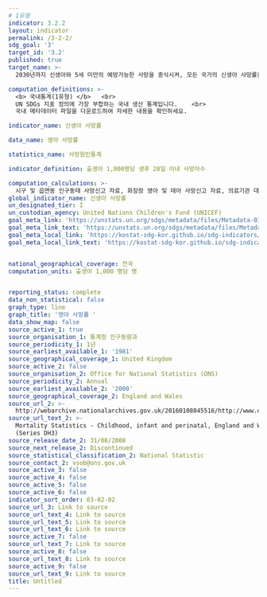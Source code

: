 ```yaml
---
# 1유형 
indicator: 3.2.2
layout: indicator
permalink: /3-2-2/
sdg_goal: '3'
target_id: '3.2'
published: true
target_name: >-
  2030년까지 신생아와 5세 미만의 예방가능한 사망을 종식시켜, 모든 국가의 신생아 사망률을 1천 명당 최소 12명 이하, 5세 미만 사망률을 천 명당 최소 25명 이하로 감소

computation_definitions: >-
  <b> 국내통계(1유형) </b>   <br>
  UN SDGs 지표 정의에 가장 부합하는 국내 생산 통계입니다.    <br>
  국내 메타데이터 파일을 다운로드하여 자세한 내용을 확인하세요.

indicator_name: 신생아 사망률

data_name: 영아 사망률

statistics_name: 사망원인통계

indicator_definition: 출생아 1,000명당 생후 28일 이내 사망아수

computation_calculations: >-
  시구 및 읍면동 인구동태 사망신고 자료, 화장장 영아 및 태아 사망신고 자료, 의료기관 대상 ｢사망원인보완조사｣ 자료를 통합하여 집계
global_indicator_name: 신생아 사망률
un_designated_tier: I
un_custodian_agency: United Nations Children's Fund (UNICEF)
goal_meta_link: 'https://unstats.un.org/sdgs/metadata/files/Metadata-03-02-02.pdf'
goal_meta_link_text: 'https://unstats.un.org/sdgs/metadata/files/Metadata-03-02-02.pdf'
goal_meta_local_link: 'https://kostat-sdg-kor.github.io/sdg-indicators/public/data/Metadata-03-02-02_KOR.pdf'
goal_meta_local_link_text: 'https://kostat-sdg-kor.github.io/sdg-indicators/public/data/Metadata-03-02-02_KOR.pdf'


national_geographical_coverage: 전국
computation_units: 출생아 1,000 명당 명


reporting_status: complete
data_non_statistical: false
graph_type: line
graph_title: '영아 사망률 '
data_show_map: false
source_active_1: true
source_organisation_1: 통계청 인구동향과
source_periodicity_1: 1년
source_earliest_available_1: '1981'
source_geographical_coverage_1: United Kingdom
source_active_2: false
source_organisation_2: Office for National Statistics (ONS)
source_periodicity_2: Annual
source_earliest_available_2: '2000'
source_geographical_coverage_2: England and Wales
source_url_2: >-
  http://webarchive.nationalarchives.gov.uk/20160108045516/http://www.ons.gov.uk/ons/rel/vsob1/mortality-statistics--childhood--infant-and-perinatal--england-and-wales--series-dh3-/index.html
source_url_text_2: >-
  Mortality Statistics - Childhood, infant and perinatal, England and Wales
  (Series DH3)
source_release_date_2: 31/08/2008
source_next_release_2: Discontinued
source_statistical_classification_2: National Statistic
source_contact_2: vsob@ons.gov.uk
source_active_3: false
source_active_4: false
source_active_5: false
source_active_6: false
indicator_sort_order: 03-02-02
source_url_3: Link to source
source_url_text_4: Link to source
source_url_text_5: Link to source
source_url_text_6: Link to source
source_active_7: false
source_url_text_7: Link to source
source_active_8: false
source_url_text_8: Link to source
source_active_9: false
source_url_text_9: Link to source
title: Untitled
---
```

